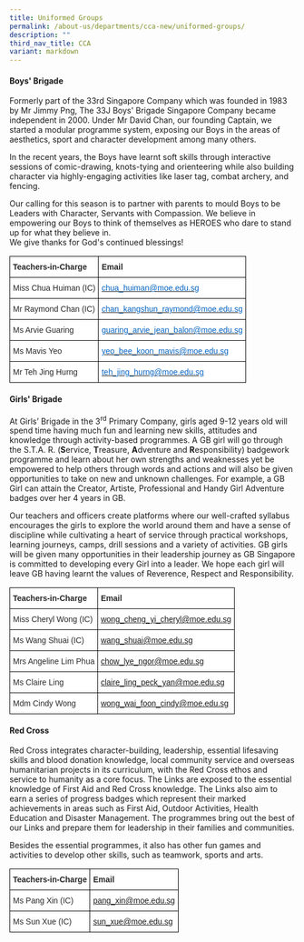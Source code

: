 ```yaml
---
title: Uniformed Groups
permalink: /about-us/departments/cca-new/uniformed-groups/
description: ""
third_nav_title: CCA
variant: markdown
---
```

<h4><strong>Boys' Brigade</strong></h4>
Formerly part of the 33rd Singapore Company which was founded in 1983 by Mr Jimmy Png, The 33J Boys' Brigade Singapore Company became independent in 2000. Under Mr David Chan, our founding Captain, we started a modular programme system, exposing our Boys in the areas of aesthetics, sport and character development among many others.

  

In the recent years, the Boys have learnt soft skills through interactive sessions of comic-drawing, knots-tying and orienteering while also building character via highly-engaging activities like laser tag, combat archery, and fencing.

  

Our calling for this season is to partner with parents to mould Boys to be Leaders with Character, Servants with Compassion. We believe in empowering our Boys to think of themselves as HEROES who dare to stand up for what they believe in.&nbsp;<br>
We give thanks for God's continued blessings!
<style type="text/css">
.tg  {border-collapse:collapse;border-spacing:0;}
.tg td{border-color:black;border-style:solid;border-width:1px;font-family:Arial, sans-serif;font-size:14px;
  overflow:hidden;padding:10px 5px;word-break:normal;}
.tg th{border-color:black;border-style:solid;border-width:1px;font-family:Arial, sans-serif;font-size:14px;
  font-weight:normal;overflow:hidden;padding:10px 5px;word-break:normal;}
.tg .tg-7zkw{background-color:#FFF;color:#282828;text-align:left;vertical-align:top}
.tg .tg-hr73{background-color:#FFF;color:#282828;font-weight:bold;text-align:left;vertical-align:top}
.tg .tg-wogo{background-color:#FFF;color:#0563C1;text-align:left;text-decoration:underline;vertical-align:top}
</style>
<table class="tg">
<thead>
  <tr>
    <th class="tg-hr73"><span style="color:#282828">Teachers-in-Charge</span></th>
    <th class="tg-hr73"><span style="color:#282828">Email</span></th>
  </tr>
</thead>
<tbody>
  <tr>
    <td class="tg-7zkw"><span style="color:#282828">Miss Chua Huiman (IC)</span></td>
    <td class="tg-wogo"><a href="mailto:chua_huiman@moe.edu.sg"><span style="color:#0563C1">chua_huiman@moe.edu.sg</span></a></td>
  </tr>
  <tr>
    <td class="tg-7zkw"><span style="color:#282828">Mr Raymond Chan (IC)</span></td>
    <td class="tg-wogo"><a href="mailto:chan_kangshun_raymond@moe.edu.sg"><span style="color:#0563C1">chan_kangshun_raymond@moe.edu.sg</span></a></td>
  </tr>
  <tr>
    <td class="tg-7zkw"><span style="color:#282828">Ms Arvie Guaring</span></td>
    <td class="tg-wogo"><a href="mailto:guaring_arvie_jean_balon@moe.edu.sg"><span style="color:#0563C1">guaring_arvie_jean_balon@moe.edu.sg</span></a></td>
  </tr>
  <tr>
    <td class="tg-7zkw"><span style="color:#282828">Ms Mavis Yeo</span></td>
    <td class="tg-wogo"><a href="mailto:yeo_bee_koon_mavis@moe.edu.sg"><span style="color:#0563C1">yeo_bee_koon_mavis@moe.edu.sg</span></a></td>
  </tr>
  <tr>
    <td class="tg-7zkw"><span style="color:#282828">Mr Teh Jing Hurng</span></td>
    <td class="tg-wogo"><a href="mailto:teh_jing_hurng@moe.edu.sg"><span style="color:#0563C1">teh_jing_hurng@moe.edu.sg</span></a></td>
  </tr>
</tbody>
</table>
<p></p><section id="girls-brigade"><p></p>
<h4><strong>Girls' Brigade</strong></h4>
<p>At Girls’ Brigade in the 3<sup>rd</sup>&nbsp;Primary Company, girls aged 9-12 years old will spend time having much fun and learning new skills, attitudes and knowledge through activity-based programmes. A GB girl will go through the S.T.A. R. (<strong>S</strong>ervice,&nbsp;<strong>T</strong>reasure,&nbsp;<strong>A</strong>dventure and&nbsp;<strong>R</strong>esponsibility) badgework programme and learn about her own strengths and weaknesses yet be empowered to help others through words and actions and will also be given opportunities to take on new and unknown challenges. For example, a GB Girl can attain the Creator, Artiste, Professional and Handy Girl Adventure badges over her 4 years in GB.</p></section>
<p>Our teachers and officers create platforms where our well-crafted syllabus encourages the girls to explore the world around them and have a sense of discipline while cultivating a heart of service through practical workshops, learning journeys, camps, drill sessions and a variety of activities. GB girls will be given many opportunities in their leadership journey as GB Singapore is committed to developing every Girl into a leader. We hope each girl will leave GB having learnt the values of Reverence, Respect and Responsibility.</p>
<style type="text/css">
.tg  {border-collapse:collapse;border-spacing:0;}
.tg td{border-color:black;border-style:solid;border-width:1px;font-family:Arial, sans-serif;font-size:14px;
  overflow:hidden;padding:10px 5px;word-break:normal;}
.tg th{border-color:black;border-style:solid;border-width:1px;font-family:Arial, sans-serif;font-size:14px;
  font-weight:normal;overflow:hidden;padding:10px 5px;word-break:normal;}
.tg .tg-9v25{background-color:#FFF;color:#414CA0;text-align:left;text-decoration:underline;vertical-align:top}
.tg .tg-7zkw{background-color:#FFF;color:#282828;text-align:left;vertical-align:top}
.tg .tg-hr73{background-color:#FFF;color:#282828;font-weight:bold;text-align:left;vertical-align:top}
</style>
<table class="tg">
<thead>
  <tr>
    <th class="tg-hr73"><span style="color:#282828">Teachers-in-Charge</span></th>
    <th class="tg-hr73"><span style="color:#282828">Email</span></th>
  </tr>
</thead>
<tbody>
  <tr>
    <td class="tg-7zkw"><span style="color:#282828">Miss Cheryl Wong (IC)</span></td>
    <td class="tg-9v25"><a href="mailto:wong_cheng_yi_cheryl@moe.edu.sg">wong_cheng_yi_cheryl@moe.edu.sg</a></td>
  </tr>
  <tr>
    <td class="tg-7zkw"><span style="color:#282828">Ms Wang Shuai (IC)</span></td>
    <td class="tg-9v25"><a href="mailto:wang_shuai@moe.edu.sg">wang_shuai@moe.edu.sg</a></td>
  </tr>
  <tr>
    <td class="tg-7zkw"><span style="color:#282828">Mrs Angeline Lim Phua</span></td>
    <td class="tg-9v25"><a href="mailto:chow_lye_ngor@moe.edu.sgg">chow_lye_ngor@moe.edu.sg</a></td>
  </tr>
  <tr>
    <td class="tg-7zkw"><span style="color:#282828">Ms Claire Ling</span></td>
    <td class="tg-9v25"><a href="mailto:claire_ling_peck_yan@moe.edu.sg">claire_ling_peck_yan@moe.edu.sg</a></td>
  </tr>
	 	<tr>
    <td class="tg-7zkw"><span style="color:#282828">Mdm Cindy Wong</span></td>
    <td class="tg-9v25"><a href="mailto:wong_wai_foon_cindy@moe.edu.sg">wong_wai_foon_cindy@moe.edu.sg</a></td>
  </tr>
</tbody>
</table>
<p></p><section id="red-cross"><p></p>
<h4><strong>Red Cross</strong></h4>
<p>Red Cross&nbsp;integrates character-building, leadership, essential lifesaving skills and blood donation knowledge, local community service and overseas humanitarian projects in its curriculum, with the Red Cross ethos and service to humanity as a core focus. The Links are exposed to the essential knowledge of First Aid and Red Cross knowledge. The Links also aim to earn a series of progress badges which represent their marked achievements in areas such as First Aid, Outdoor Activities, Health Education and Disaster Management. The programmes bring out the best of our Links and prepare them for leadership in their families and communities.</p></section>
<p>Besides the essential programmes, it also has other fun games and activities to develop other skills, such as teamwork, sports and arts.</p>
<style type="text/css">
.tg  {border-collapse:collapse;border-spacing:0;}
.tg td{border-color:black;border-style:solid;border-width:1px;font-family:Arial, sans-serif;font-size:14px;
  overflow:hidden;padding:10px 5px;word-break:normal;}
.tg th{border-color:black;border-style:solid;border-width:1px;font-family:Arial, sans-serif;font-size:14px;
  font-weight:normal;overflow:hidden;padding:10px 5px;word-break:normal;}
.tg .tg-7zkw{background-color:#FFF;color:#282828;text-align:left;vertical-align:top}
.tg .tg-hr73{background-color:#FFF;color:#282828;font-weight:bold;text-align:left;vertical-align:top}
.tg .tg-ls4t{background-color:#FFF;color:#00E;text-align:left;text-decoration:underline;vertical-align:top}
</style>
<table class="tg">
<thead>
  <tr>
    <th class="tg-hr73"><span style="color:#282828">Teachers-in-Charge</span></th>
    <th class="tg-hr73"><span style="color:#282828">Email</span></th>
  </tr>
</thead>
<tbody>
  <tr>
    <td class="tg-7zkw"><span style="color:#282828">Ms Pang Xin (IC)</span></td>
    <td class="tg-ls4t"><a href="mailto:pang_xin@moe.edu.sg">pang_xin@moe.edu.sg</a></td>
  </tr>
  <tr>
    <td class="tg-7zkw"><span style="color:#282828">Ms Sun Xue (IC)</span></td>
    <td class="tg-ls4t"><a href="mailto:sun_xue@moe.edu.sg">sun_xue@moe.edu.sg</a></td>
  </tr>
</tbody>
</table>